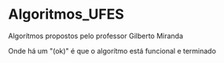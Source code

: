 # Algoritmos_UFES
Algorítmos propostos pelo professor Gilberto Miranda 

Onde há um "(ok)" é que o algorítmo está funcional e terminado
